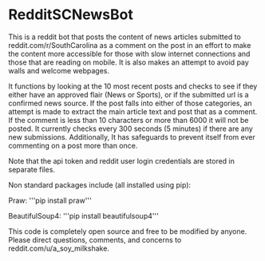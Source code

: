 # RedditSCNewsBot
This is a reddit bot that posts the content of news articles submitted to reddit.com/r/SouthCarolina as a comment on the post in an effort to make the content more accessible for those with slow internet connections and those that are reading on mobile. It is also makes an attempt to avoid pay walls and welcome webpages.

It functions by looking at the 10 most recent posts and checks to see if they either have an approved flair (News or Sports), or if the submitted url is a confirmed news source. If the post falls into either of those categories, an attempt is made to extract the main article text and post that as a comment. If the comment is less than 10 characters or more than 6000 it will not be posted. It currently checks every 300 seconds (5 minutes) if there are any new submissions. Additionally, It has safeguards to prevent itself from ever commenting on a post more than once.

Note that the api token and reddit user login credentials are stored in separate files.

Non standard packages include (all installed using pip):

Praw:
'''pip install praw'''

BeautifulSoup4:
'''pip install beautifulsoup4'''

This code is completely open source and free to be modified by anyone. Please direct questions, comments, and concerns to reddit.com/u/a_soy_milkshake.
